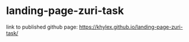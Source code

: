 # landing-page-zuri-task


link to published github page: https://khylex.github.io/landing-page-zuri-task/